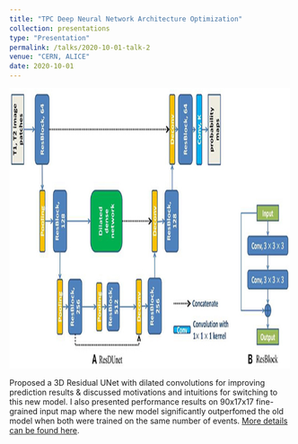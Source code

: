 ```yaml
---
title: "TPC Deep Neural Network Architecture Optimization"
collection: presentations
type: "Presentation"
permalink: /talks/2020-10-01-talk-2
venue: "CERN, ALICE"
date: 2020-10-01
---
```


<img src="../images/ResDUNet.jpg" alt="Architecture of 3D ResDUNet" width="500" height="500"/>


Proposed a 3D Residual UNet with dilated convolutions for improving prediction results & discussed motivations and intuitions for switching to this new model. 
I also presented performance results on 90x17x17 fine-grained input map where the new model significantly outperfomed the old model when both were trained on 
the same number of events. [More details can be found here](https://docs.google.com/presentation/d/1a5nQyjSJ8ke2d6HUSqvCF_ugKXO_saHeYCbtq8uemE4/edit?usp=sharing). 